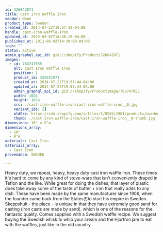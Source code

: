 ```yaml
---
id: 326842071
title: Cast Iron Waffle Iron
vendor: None
product_type: Sweden
created_at: 2014-07-22T19:57:43-04:00
handle: cast-iron-waffle-iron
updated_at: 2023-08-02T14:36:19-04:00
published_at: 2011-06-02T14:30:00-04:00
tags: ""
status: active
admin_graphql_api_id: gid://shopify/Product/326842071
images:
  - id: 763747055
    alt: Cast Iron Waffle Iron
    position: 1
    product_id: 326842071
    created_at: 2014-07-22T19:57:44-04:00
    updated_at: 2014-07-22T19:57:44-04:00
    admin_graphql_api_id: gid://shopify/ProductImage/763747055
    width: 1024
    height: 1024
    src: ./cast-iron-waffle-iron/cast-iron-waffle-iron__0.jpg
    variant_ids: []
    oldSrc: https://cdn.shopify.com/s/files/1/0589/2901/products/sweden59.jpeg?v=1406073464
    thumb: ./cast-iron-waffle-iron/cast-iron-waffle-iron__0-thumb.jpg
dimensions: 16" x 8"ø
dimensions_array:
  - 16"
  - 8"ø
materials: Cast Iron
materials_array:
  - Cast Iron
provenance: SWEDEN

---
```


Heavy duty, we repeat, heavy, heavy duty cast iron waffle iron. These times it's hard to come by any kind of stove-ware that isn't conveniently draped in Teflon and the like. While great for doing the dishes, that layer of plastic does take away some of the taste of butter + iron that really adds to any dish. These have been made by the same manufacturer since 1906, when the founder came back from the States(!)to start his empire in Sweden. Skeppshult - the place - is unique in that they have extremely good sand for casting (iron casts are made by sand), which is one of the reasons for the fantastic quality. Comes supplied with a Swedish waffle recipe. We suggest buying the Swedish whisk to whip your cream and the Hjortron jam to eat with the waffles, just like in the old country.